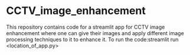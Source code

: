 # CCTV_image_enhancement
This repository contains code for a streamlit app for CCTV image enhancement where one can give their images and apply different image processing techniques to it to enhance it.
To run the code:streamlit run <location_of_app.py>
